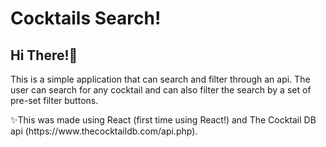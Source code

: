 # Cocktails Search!

<h2>Hi There!👋</h2>

<p>
  This is a simple application that can search and filter through an api.
  The user can search for any cocktail and can also filter the search by a set of pre-set filter buttons.
</p>
<p>
  ✨This was made using React (first time using React!) and The Cocktail DB api (https://www.thecocktaildb.com/api.php).
</p>
